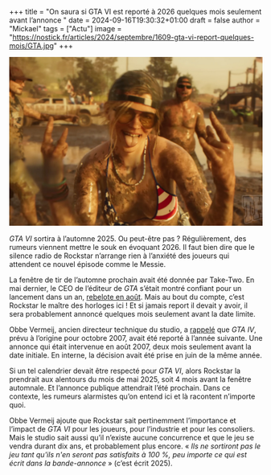 +++
title = "On saura si GTA VI est reporté à 2026 quelques mois seulement avant l’annonce "
date = 2024-09-16T19:30:32+01:00
draft = false
author = "Mickael"
tags = ["Actu"]
image = "https://nostick.fr/articles/2024/septembre/1609-gta-vi-report-quelques-mois/GTA.jpg"
+++

![GTA VI](GTA.jpg)

*GTA VI* sortira à l’automne 2025. Ou peut-être pas ? Régulièrement, des rumeurs viennent mettre le souk en évoquant 2026. Il faut bien dire que le silence radio de Rockstar n’arrange rien à l’anxiété des joueurs qui attendent ce nouvel épisode comme le Messie.

La fenêtre de tir de l’automne prochain avait été donnée par Take-Two. En mai dernier, le CEO de l’éditeur de *GTA* s’était montré confiant pour un lancement dans un an, [rebelote en août](https://nostick.fr/articles/2024/aout/0908-gta-vi-pas-report-automne-2025/). Mais au bout du compte, c’est Rockstar le maître des horloges ici ! Et si jamais report il devait y avoir, il sera probablement annoncé quelques mois seulement avant la date limite.

Obbe Vermeij, ancien directeur technique du studio, a [rappelé](https://x.com/ObbeVermeij/status/1835058223012893107) que *GTA IV*, prévu à l’origine pour octobre 2007, avait été reporté à l’année suivante. Une annonce qui était intervenue en août 2007, deux mois seulement avant la date initiale. En interne, la décision avait été prise en juin de la même année.

Si un tel calendrier devait être respecté pour *GTA VI*, alors Rockstar la prendrait aux alentours du mois de mai 2025, soit 4 mois avant la fenêtre automnale. Et l’annonce publique attendrait l’été prochain. Dans ce contexte, les rumeurs alarmistes qu’on entend ici et là racontent n’importe quoi.

Obbe Vermeij ajoute que Rockstar sait pertinemment l’importance et l’impact de *GTA VI* pour les joueurs, pour l’industrie et pour les consoliers. Mais le studio sait aussi qu’il n’existe aucune concurrence et que le jeu se vendra durant dix ans, et probablement plus encore. « *Ils ne sortiront pas le jeu tant qu'ils n'en seront pas satisfaits à 100 %, peu importe ce qui est écrit dans la bande-annonce* » (c’est écrit 2025).


